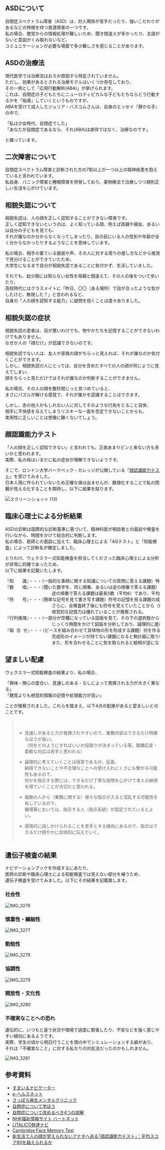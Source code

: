 ## ASDについて

自閉症スペクトラム障害（ASD）は、対人関係が苦手だったり、強いこだわりがあるなどの特徴を持つ発達障害の一つです。  
私の場合、聴覚からの情報処理が難しいため、聞き間違えが多かったり、主語がないと意図がくみ取れないなど、  
コミュニケーションが必要な場面で多少難しさを感じることがあります。  
  
## ASDの治療法

現代医学では治療法はおろか原因すら特定されていません。  
ただし、効果があるとされる治療モデルはいくつか存在しており、  
その一例として「応用行動解析(ABA)」が挙げられます。  
これは、自閉症の子どもたちにニューロティピカルな子どもたちならどう行動するかを「指導」していくというものですが、  
ABAを受けて成人したジュリア・バスコムさんは、自身のエッセイ『静かな手』の中で、  
  
「私は少女時代、自閉症でした」  
「あなたが自閉症であるなら、それ(ABA)は虐待ではなく、治療なのです」  
  
と綴っています。  
  
## 二次障害について

自閉症スペクトラム障害と診断された方の7割以上が一つ以上の精神疾患を抱えていると言われています。  
私自身、パニック障害と睡眠障害を併発しており、薬物療法で治療しつつ規則正しい生活を心がけています。  

## 相貌失認について

相貌失認は、人の顔を正しく認知することができない障害です。  
正しく認知できないというのは、よく知っている顔、例えば両親や親友、あるいは自分の子どもを見ても、  
それが誰なのか分からなくなってしまったり、目の前にいる人の性別や年齢が全く分からなかったりするようなことを意味しています。  
  
私の場合、相手の着ている服装や声、その人に対する周りの接し方などから推測で見分けることができていたため、  
大学生になるまで自分が相貌失認であることに気付かず、生活していました。  
  
それでも、幼少期には知らない女性を母親と間違えて、その人の後をついて歩いたり、  
高校時代にはクラスメイトに「昨日、〇〇（ある場所）で目が合ったような気がしたけど、無視した？」と言われるなど、  
自身の「人の顔を認知する能力」に疑問を抱くことは度々ありました。  
  
## 相貌失認の症状
  
相貌失認の患者は、目が悪いわけでも、物やかたちを記憶することができないわけでもありません。  
なぜか人の「顔だけ」が認識できないのです。  

相貌失認でない人は、友人や家族の顔がちらっと見えれば、それが誰なのか気付くことができます。  
しかし、相貌失認の人にとっては、自分を含めたすべての人の顔が同じように見えてしまい、  
顔をちらっと見ただけではそれが誰なのか判断することができません。  
  
私の場合、その人の顔を数秒間じっと見つめていると、  
まさにパズルが解ける感覚で、それが誰かを認識することはできます。  

しかし、赤の他人かもしれない人に対してそのような行為をとること自体、  
相手に不快感を与えてしまうリスキーな一面を否定できないことからも、  
実用性に乏しいことは想像に難くないでしょう。  
  
## 顔認識能力テスト
  
「人の顔を正しく認知できない」と言われても、正直あまりピンと来ない方も多いかと思われます。  
実際、私の母はいまだに私の症状が理解できないようです。  
  
そこで、ロンドン大学バークベック・カレッジが公開している「[顔認識能力テスト](https://www.bbk.ac.uk/psychology/psychologyexperiments/experiments/facememorytest/)」を受けてみました。  
日本人用に作られていないため正確な値は出ませんが、数値化することで私の困難が見える化することを期待し、以下に結果を貼ります。  
  
![スクリーンショット (13)](https://user-images.githubusercontent.com/91779250/147037168-9037c92c-c4e6-49a7-8ead-0b7867bea646.png)
  
## 臨床心理士による分析結果

ASDの診断は国際的な診断基準に基づいて、精神科医が相談者との面談や検査を行いながら、時間をかけて総合的に判断します。  
私の場合、医師との面談に加えて、臨床心理士による「AQテスト」と「知能検査」によって診断名が確定しました。  
  
とりわけ、ウェクスラー式知能検査を担当してくださった臨床心理士による分析が非常に的確であったため、  
以下に結果を記載いたします。  
  
<pre>
『知　　識』・・・（一般的な事柄に関する知識についての質問に答える課題）特に歴史や科学に関する知識に優れている。  
『数　　唱』・・・（聞いた数字を、同じ順番、あるいは逆の順番で答える課題）同じ順番で答える課題は最長6数（平均7）、  
                  逆の順番で答える課題は最長5数（平均6）であり、平均よりもやや少ない傾向にあった。  
『符　　号』・・・（簡単な記号を見て書き写す課題）符号の記憶を見る課題の成績は満点で、  
                  さらに、全検査終了後にも符号を覚えていたことから（形態に関する）  
                  視覚的な記憶力は優れていることが推察される。                  
『行列推理』・・・（一部分が空欄になっている図版を見て、その下の選択肢から空欄に当てはまるものを選ぶ課題）  
                  じっくり時間をかけて図版を分析しており、論理的に進めようとする姿勢が強く感じられた。  
『組 合 せ』・・・（ピースを組み合わせて具体物の形を形成する課題）何を作るか推測しやすい課題は非常にスピーディーにこなすが、  
                  完成形のイメージが持てない課題になると無計画に取り組む様子が見られた。  
                  また、形を合わせることに気を取られると絵柄が逆になっても気が付かなかった。  
</pre>
  
  
## 望ましい配慮

ウェクスラー式知能検査の結果より、私の場合、  
  
「興味・関心の度合い、見通しのある・なしによって発揮される力が大きく異なる」  
「聴覚よりも視覚的情報の記憶や処理能力が高い」  
  
ことが推察されました。これらを踏まえ、以下4点の配慮があると望ましいとのことです。  
  
> 　
> - 見通しがあると力が発揮されやすいので、業務内容はできるだけ明確なほうが良い。  
>  （何をどのようにすればいいか段取りが決まっている等。臨機応変・柔軟な対応は苦手と思われる）  
>   
> - 論理的に考えていくことは得意であるが、反面、  
>  納得できないことや不合理なことへの受け入れにくさにも繋がる可能性もあるので、  
>  何かを指示する際には、できるだけ丁寧な説明を心がけて本人の納得を得ていくことが大切だと思われる。  
>  
> - 複数の人から（業務に関する）様々な指示が入ると混乱する可能性を有しているので、  
>  職場等においては、指示する人（指示系統）が固定されているとよい。  
>  
> - 感情的に話しかけられることを苦手とする傾向にあるので、指示はできるだけ穏やかに具体的に伝えていく。  
> 　
  
  
## 遺伝子検査の結果

ナビゲーションブックを作成するにあたり、  
医師の診断や臨床心理士による知能検査では見えない部分を補うため、  
遺伝子検査を受けてみました。以下にその結果を記載致します。  
  
### 社会性
![IMG_3276](https://user-images.githubusercontent.com/91779250/155265927-01b41781-29aa-43ba-8f73-c7daf2e46dfa.PNG)
  
### 慎重性・繊細性
![IMG_3277](https://user-images.githubusercontent.com/91779250/155265967-51f12826-9414-4b8a-8ce0-35a8f516c6f6.PNG)
  
### 勤勉性
![IMG_3278](https://user-images.githubusercontent.com/91779250/155266007-352bb829-8796-4073-bfba-6f961792fa7f.PNG)
  
### 協調性
![IMG_3279](https://user-images.githubusercontent.com/91779250/155266070-0eebe58b-08e0-4ac9-ac58-9d6325b4174c.PNG)
  
### 開放性・文化性
![IMG_3280](https://user-images.githubusercontent.com/91779250/155266086-7734f482-3cf3-451e-bc58-f3db8c220dce.PNG)
  
### 不確実なことへの恐れ
遺伝的に、いつもと違う状況や環境で過度に緊張したり、不安などを強く感じやすい傾向にあるようです。  
実際、学生の頃から明日行うことを頭の中でシミュレーションする癖があり、  
それは「不確実なこと」に対する私なりの対処法だったのかもしれません。  
  
![IMG_3281](https://user-images.githubusercontent.com/91779250/155652470-32971ca3-f67e-44b8-b363-30fa8179dc24.PNG)
  
## 参考資料
  
- [すまいるナビゲーター](https://www.smilenavigator.jp/asd/abc/)
- [e-ヘルスネット](https://www.e-healthnet.mhlw.go.jp/information/heart/k-03-005.html)
- [さっぽろ麻生メンタルクリニック](https://www.asabu-mental-clinic.com/subject/11hattatsu_01jihei.html)
- [自閉症について学ぼう](https://wired.jp/2013/04/16/autism/)
- [自閉症について改めるべき4つの誤解](https://gigazine.net/news/20151009-4-misconceptions-about-autism/)
- [NHK福祉情報サイト ハートネット](https://www.nhk.or.jp/heart-net/hattatsu-otona/survive/)
- [LITALICO発達ナビ](https://h-navi.jp/column/article/35026683)
- [Cambridge Face Memory Test](https://www.bbk.ac.uk/psychology/psychologyexperiments/experiments/facememorytest/)
- [新生活で人の顔が覚えられないアナタへ送る｢顔認識能力テスト｣：平均スコア80を越えられるか](https://www.gizmodo.jp/2017/04/cambridge-face-memory-test.html)
